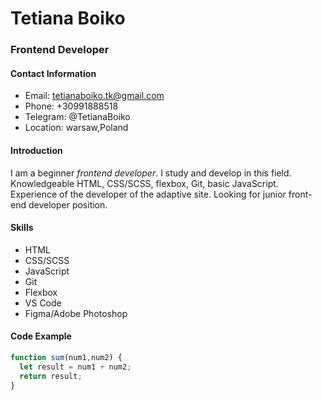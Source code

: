  # Tetiana Boiko

### Frontend Developer

#### Contact Information
- Email: tetianaboiko.tk@gmail.com
- Phone: +30991888518
- Telegram: @TetianaBoiko
- Location: warsaw,Poland

#### Introduction
I am a beginner *frontend developer*. I study and develop in this field. Knowledgeable HTML, CSS/SCSS, flexbox, Git, basic JavaScript. Experience of the developer of the adaptive site. Looking for junior front-end developer position.

#### Skills
- HTML
- CSS/SCSS
- JavaScript
- Git
- Flexbox
- VS Code
- Figma/Adobe Photoshop

#### Code Example
```javascript
function sum(num1,num2) {
  let result = num1 + num2;
  return result;
}
```

